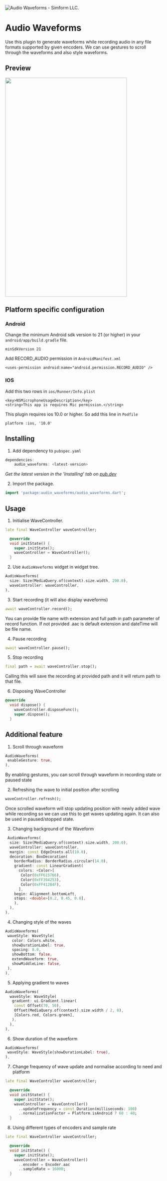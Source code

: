 ![Audio Waveforms - Simform LLC.](https://github.com/SimformSolutionsPvtLtd/audio_waveforms/blob/main/preview/banner.png)

# Audio Waveforms

Use this plugin to generate waveforms while recording audio in any file formats supported
by given encoders. We can use gestures to scroll through the waveforms and also style waveforms.

## Preview
<a href="https://raw.githubusercontent.com/SimformSolutionsPvtLtd/audio_waveforms/main/preview/demo.gif"><img src="https://raw.githubusercontent.com/SimformSolutionsPvtLtd/audio_waveforms/main/preview/demo.gif" width="390px;" height="700px;"/></a>

## Platform specific configuration

### Android

Change the minimum Android sdk version to 21 (or higher) in your `android/app/build.gradle` file.
```
minSdkVersion 21
```

Add RECORD_AUDIO permission in `AndroidManifest.xml`
```
<uses-permission android:name="android.permission.RECORD_AUDIO" />
```

### IOS

Add this two rows in `ios/Runner/Info.plist`
```
<key>NSMicrophoneUsageDescription</key>
<string>This app is requires Mic permission.</string>
```
This plugin requires ios 10.0 or higher. So add this line in `Podfile`
```
platform :ios, '10.0'
```
## Installing

1.  Add dependency to `pubspec.yaml`

```dart
dependencies:
    audio_waveforms: <latest-version>
```
*Get the latest version in the 'Installing' tab on [pub.dev](https://pub.dev/packages/audiowaveforms)*

2.  Import the package.
```dart
import 'package:audio_waveforms/audio_waveforms.dart';
```

## Usage

1. Initialise WaveController.
```dart
late final WaveController waveController;

  @override
  void initState() {
    super.initState();
    waveController = WaveController();
  }
```
2. Use `AudioWaveforms` widget in widget tree.
```dart
AudioWaveforms(
  size: Size(MediaQuery.of(context).size.width, 200.0),
  waveController: waveController,
),
```
3. Start recording (it will also display waveforms)
```dart
await waveController.record();
```
You can provide file name with extension and full path in path parameter of record function. If
not provided .aac is default extension and dateTime will be file name.

4. Pause recording
```dart
await waveController.pause();
```
5. Stop recording
```dart
final path = await waveController.stop();
```
Calling this will save the recording at provided path and it will return path to that file.

6. Disposing WaveController
```dart
@override
  void dispose() {
    waveController.disposeFunc();
    super.dispose();
  }
```

## Additional feature
1. Scroll through waveform
```dart
AudioWaveforms(
 enableGesture: true,
),
```
By enabling gestures, you can scroll through waveform in recording state or paused state

2. Refreshing the wave to initial position after scrolling
```dart
waveController.refresh();
```
Once scrolled waveform will stop updating position with newly added wave while recording so we can
use this to get waves updating again. It can also be used in paused/stopped state.

3. Changing background of the Waveform
```dart
 AudioWaveforms(
  size: Size(MediaQuery.of(context).size.width, 200.0),
  waveController: waveController,
  margin: const EdgeInsets.all(10.0),
  decoration: BoxDecoration(
    borderRadius: BorderRadius.circular(14.0),
    gradient: const LinearGradient(
      colors: <Color>[
       Color(0xFF615766),
       Color(0xFF394253),
       Color(0xFF412B4F),
      ],
    begin: Alignment.bottomLeft,
    stops: <double>[0.2, 0.45, 0.8],
    ),
  ),
),
```
4. Changing style of the waves
```dart
AudioWaveforms(
 waveStyle: WaveStyle(
   color: Colors.white,
   showDurationLabel: true,
   spacing: 8.0,
   showBottom: false,
   extendWaveform: true,
   showMiddleLine: false,
 ),
),
```
5. Applying gradient to waves
```dart
AudioWaveforms(
  waveStyle: WaveStyle(
   gradient: ui.Gradient.linear(
    const Offset(70, 50),
    Offset(MediaQuery.of(context).size.width / 2, 0),
    [Colors.red, Colors.green],
   ),
  ),
),
```

6. Show duration of the waveform
```dart
AudioWaveforms(
 waveStyle: WaveStyle(showDurationLabel: true),
),
```
7. Change frequency of wave update and normalise according to need and platform
```dart
late final WaveController waveController;

  @override
  void initState() {
    super.initState();
    waveController = WaveController()
      ..updateFrequency = const Duration(milliseconds: 100)
      ..normalizationFactor = Platform.isAndroid ? 60 : 40;
  }
```
8. Using different types of encoders and sample rate
```dart
late final WaveController waveController;

  @override
  void initState() {
    super.initState();
    waveController = WaveController()
      ..encoder = Encoder.aac
      ..sampleRate = 16000;
  }
```
